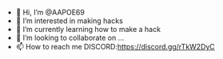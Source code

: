 - 👋 Hi, I’m @AAPOE69
- 👀 I’m interested in making hacks
- 🌱 I’m currently learning how to make a hack
- 💞️ I’m looking to collaborate on ...
- 📫 How to reach me DISCORD:https://discord.gg/rTkW2DyC

<!---
AAPOE69/AAPOE69 is a ✨ special ✨ repository because its `README.md` (this file) appears on your GitHub profile.
You can click the Preview link to take a look at your changes.
--->
